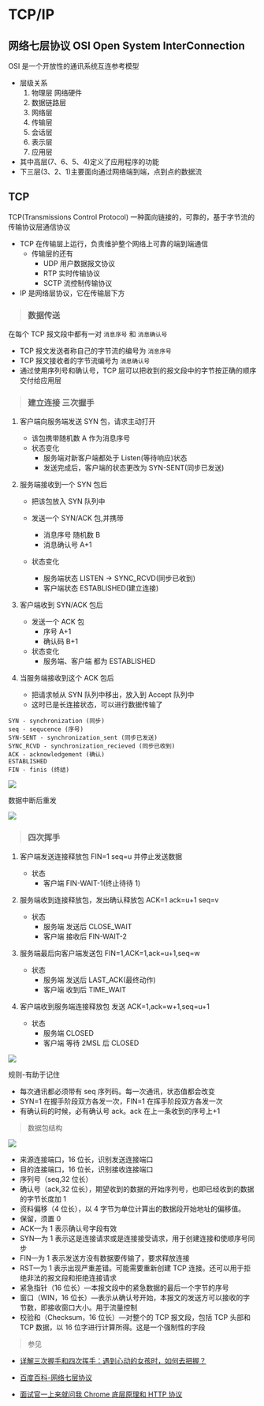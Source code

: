 # TCP/IP

## 网络七层协议 OSI Open System InterConnection

OSI 是一个开放性的通讯系统互连参考模型

- 层级关系
  1. 物理层 网络硬件
  2. 数据链路层
  3. 网络层
  4. 传输层
  5. 会话层
  6. 表示层
  7. 应用层
- 其中高层(7、6、5、4)定义了应用程序的功能
- 下三层(3、2、1)主要面向通过网络端到端，点到点的数据流

## TCP

TCP(Transmissions Control Protocol)
一种面向链接的，可靠的，基于字节流的传输协议层通信协议

- TCP 在传输层上运行，负责维护整个网络上可靠的端到端通信
  - 传输层的还有
    - UDP 用户数据报文协议
    - RTP 实时传输协议
    - SCTP 流控制传输协议
- IP 是网络层协议，它在传输层下方

> ### 数据传送

在每个 TCP 报文段中都有一对 `消息序号` 和 `消息确认号`

- TCP 报文发送者称自己的字节流的编号为 `消息序号`
- TCP 报文接收者的字节流编号为 `消息确认号`
- 通过使用序列号和确认号，TCP 层可以把收到的报文段中的字节按正确的顺序交付给应用层

> ### 建立连接 三次握手

1. 客户端向服务端发送 SYN 包，请求主动打开
   - 该包携带随机数 A 作为消息序号
   - 状态变化
     - 服务端对新客户端都处于 Listen(等待响应)状态
     - 发送完成后，客户端的状态更改为 SYN-SENT(同步已发送)
2. 服务端接收到一个 SYN 包后

   - 把该包放入 SYN 队列中
   - 发送一个 SYN/ACK 包,并携带

     - 消息序号 随机数 B
     - 消息确认号 A+1

   - 状态变化
     - 服务端状态 LISTEN -> SYNC_RCVD(同步已收到)
     - 客户端状态 ESTABLISHED(建立连接)

3. 客户端收到 SYN/ACK 包后
   - 发送一个 ACK 包
     - 序号 A+1
     - 确认码 B+1
   - 状态变化
     - 服务端、客户端 都为 ESTABLISHED
4. 当服务端接收到这个 ACK 包后
   - 把请求帧从 SYN 队列中移出，放入到 Accept 队列中
   - 这时已是长连接状态，可以进行数据传输了

```
SYN - synchronization (同步)
seq - sequcence (序号)
SYN-SENT - synchronization_sent (同步已发送)
SYNC_RCVD - synchronization_recieved (同步已收到)
ACK - acknowledgement (确认)
ESTABLISHED
FIN - finis (终结)
```

![](https://image-static.segmentfault.com/563/783/56378316-5cc949cc2f342_articlex)

数据中断后重发

![](https://image-static.segmentfault.com/275/952/2759527855-e0278e5065f25c17_articlex)

> ### 四次挥手

1. 客户端发送连接释放包 FIN=1 seq=u 并停止发送数据

   - 状态
     - 客户端 FIN-WAIT-1(终止待待 1)

2. 服务端收到连接释放包，发出确认释放包 ACK=1 ack=u+1 seq=v

   - 状态
     - 服务端 发送后 CLOSE_WAIT
     - 客户端 接收后 FIN-WAIT-2

3. 服务端最后向客户端发送包 FIN=1,ACK=1,ack=u+1,seq=w

   - 状态
     - 服务端 发送后 LAST_ACK(最终动作)
     - 客户端 收到后 TIME_WAIT

4. 客户端收到服务端连接释放包 发送 ACK=1,ack=w+1,seq=u+1
   - 状态
     - 服务端 CLOSED
     - 客户端 等待 2MSL 后 CLOSED

![](https://image-static.segmentfault.com/301/169/3011697295-5cc949cc3ab2b_articlex)

规则-有助于记住

- 每次通讯都必须带有 seq 序列码。每一次通讯，状态值都会改变
- SYN=1 在握手阶段双方各发一次，FIN=1 在挥手阶段双方各发一次
- 有确认码的时候，必有确认号 ack。ack 在上一条收到的序号上+1

> 数据包结构

![](https://image-static.segmentfault.com/115/538/1155389837-6709be5a327e2668)

- 来源连接端口，16 位长，识别发送连接端口
- 目的连接端口，16 位长，识别接收连接端口
- 序列号（seq,32 位长）
- 确认号（ack,32 位长），期望收到的数据的开始序列号，也即已经收到的数据的字节长度加 1
- 资料偏移（4 位长），以 4 字节为单位计算出的数据段开始地址的偏移值。
- 保留，须置 0
- ACK—为 1 表示确认号字段有效
- SYN—为 1 表示这是连接请求或是连接接受请求，用于创建连接和使顺序号同步
- FIN—为 1 表示发送方没有数据要传输了，要求释放连接
- RST—为 1 表示出现严重差错。可能需要重新创建 TCP 连接。还可以用于拒绝非法的报文段和拒绝连接请求
- 紧急指针（16 位长）—本报文段中的紧急数据的最后一个字节的序号
- 窗口（WIN，16 位长）—表示从确认号开始，本报文的发送方可以接收的字节数，即接收窗口大小。用于流量控制
- 校验和（Checksum，16 位长）—对整个的 TCP 报文段，包括 TCP 头部和 TCP 数据，以 16 位字进行计算所得。这是一个强制性的字段

> 参见

- [详解三次握手和四次挥手：遇到心动的女孩时，如何去把握？](https://segmentfault.com/a/1190000019052710)

- [百度百科-网络七层协议](https://baike.baidu.com/item/%E7%BD%91%E7%BB%9C%E4%B8%83%E5%B1%82%E5%8D%8F%E8%AE%AE)

- [面试官一上来就问我 Chrome 底层原理和 HTTP 协议](https://segmentfault.com/a/1190000038323994)

